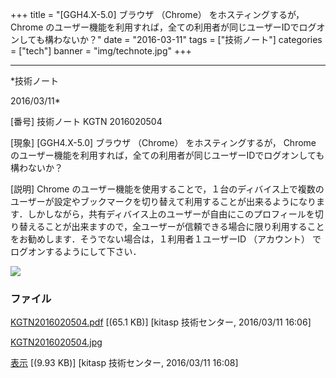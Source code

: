 ﻿+++
title = "[GGH4.X-5.0] ブラウザ （Chrome） をホスティングするが， Chrome のユーザー機能を利用すれば，全ての利用者が同じユーザーIDでログオンしても構わないか？"
date = "2016-03-11"
tags = ["技術ノート"]
categories = ["tech"]
banner = "img/technote.jpg"
+++

-----------------------------------------------------------------------------------------------------------------------------

*技術ノート

2016/03/11*


[番号]
技術ノート KGTN 2016020504

[現象]
[GGH4.X-5.0] ブラウザ （Chrome） をホスティングするが， Chrome
のユーザー機能を利用すれば，全ての利用者が同じユーザーIDでログオンしても構わないか？

[説明]
Chrome
のユーザー機能を使用することで，１台のディバイス上で複数のユーザーが設定やブックマークを切り替えて利用することが出来るようになります．しかしながら，共有ディバイス上のユーザーが自由にこのプロフィールを切り替えることが出来ますので，全ユーザーが信頼できる場合に限り利用することをお勧めします．そうでない場合は，１利用者１ユーザーID
（アカウント） でログオンするようにして下さい．

![](http://techreport.kitasp.net/attachments/download/2507/KGTN2016020504.jpg)


### ファイル

 
 


[KGTN2016020504.pdf](http://techreport.kitasp.net/attachments/download/2506/KGTN2016020504.pdf)
 [(65.1 KB)] [kitasp 技術センター, 2016/03/11
16:06]

[KGTN2016020504.jpg](http://techreport.kitasp.net/attachments/download/2507/KGTN2016020504.jpg)

[表示](http://techreport.kitasp.net/attachments/2507/KGTN2016020504.jpg "表示")
 [(9.93 KB)] [kitasp 技術センター, 2016/03/11
16:08]


 


 

